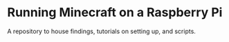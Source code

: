 # Running Minecraft on a Raspberry Pi
A repository to house findings, tutorials on setting up, and scripts.
